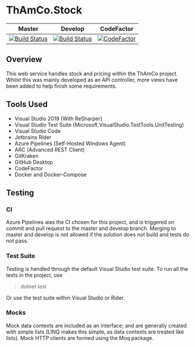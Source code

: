 ThAmCo.Stock
=====
| Master | Develop | CodeFactor
|--|--|--|
| [![Build Status](https://dev.azure.com/Stedoss/ThAmCo.Stock/_apis/build/status/Don-t-Fail.ThAmCo-Stock?branchName=master)](https://dev.azure.com/Stedoss/ThAmCo.Stock/_build/latest?definitionId=1&branchName=master) | [![Build Status](https://dev.azure.com/Stedoss/ThAmCo.Stock/_apis/build/status/Don-t-Fail.ThAmCo-Stock?branchName=develop)](https://dev.azure.com/Stedoss/ThAmCo.Stock/_build/latest?definitionId=1&branchName=develop) | [![CodeFactor](https://www.codefactor.io/repository/github/don-t-fail/thamco-stock/badge)](https://www.codefactor.io/repository/github/don-t-fail/thamco-stock)



## Overview
This web service handles stock and pricing within the ThAmCo project. Whilst this was mainly developed as an API controller, more views have been added to help finish some requirements.
## Tools Used
* Visual Studio 2019 (With ReSharper)
* Visual Studio Test Suite (Microsoft.VisualStudio.TestTools.UnitTesting)
* Visual Studio Code
* Jetbrains Rider
* Azure Pipelines (Self-Hosted Windows Agent)
* ARC (Advanced REST Client)
* GitKraken
* GitHub Desktop
* CodeFactor
* Docker and Docker-Compose
## Testing
### CI
Azure Pipelines was the CI chosen for this project, and is triggered on commit and pull request to the master and develop branch. Merging to master and develop is not allowed if the solution does not build and tests do not pass.
### Test Suite
Testing is handled through the default Visual Studio test suite.
To run all the tests in the project, use 
>dotnet test


Or use the test suite within Visual Studio or Rider.
### Mocks
Mock data contexts are included as an interface; and are generally created with simple lists (LINQ makes this simple, as data contexts are treated like lists). Mock HTTP clients are formed using the Moq package.
